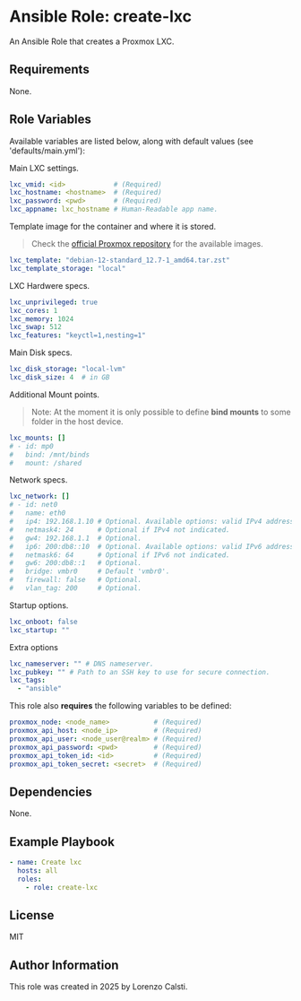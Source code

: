 Ansible Role: create-lxc
=========

An Ansible Role that creates a Proxmox LXC.

Requirements
------------

None.

Role Variables
--------------

Available variables are listed below, along with default values (see 'defaults/main.yml'):

Main LXC settings.

```yaml
lxc_vmid: <id>            # (Required)
lxc_hostname: <hostname>  # (Required)
lxc_password: <pwd>       # (Required)
lxc_appname: lxc_hostname # Human-Readable app name.
```

Template image for the container and where it is stored.

> Check the [official Proxmox repository](http://download.proxmox.com/images/system/) for the available images.

```yaml
lxc_template: "debian-12-standard_12.7-1_amd64.tar.zst"
lxc_template_storage: "local"
```

LXC Hardwere specs.

```yaml
lxc_unprivileged: true
lxc_cores: 1
lxc_memory: 1024
lxc_swap: 512
lxc_features: "keyctl=1,nesting=1"
```

Main Disk specs.

```yaml
lxc_disk_storage: "local-lvm"
lxc_disk_size: 4  # in GB
```

Additional Mount points.

> Note: At the moment it is only possible to define **bind mounts** to some folder in the host device.

```yaml
lxc_mounts: []
# - id: mp0
#   bind: /mnt/binds
#   mount: /shared
```

Network specs.

```yaml
lxc_network: []
# - id: net0
#   name: eth0
#   ip4: 192.168.1.10 # Optional. Available options: valid IPv4 address (to use static) - dhcp (to use DHCP).
#   netmask4: 24      # Optional if IPv4 not indicated.
#   gw4: 192.168.1.1  # Optional.
#   ip6: 200:db8::10  # Optional. Available options: valid IPv6 address (to use static) - dhcp (to use DHCP) - auto (to use SLAAC).
#   netmask6: 64      # Optional if IPv6 not indicated.
#   gw6: 200:db8::1   # Optional.
#   bridge: vmbr0     # Default 'vmbr0'.
#   firewall: false   # Optional.
#   vlan_tag: 200     # Optional.
```

Startup options.

```yaml
lxc_onboot: false
lxc_startup: ""
```

Extra options

```yaml
lxc_nameserver: "" # DNS nameserver.
lxc_pubkey: "" # Path to an SSH key to use for secure connection.
lxc_tags:
  - "ansible"
```

This role also **requires** the following variables to be defined:

```yaml
proxmox_node: <node_name>           # (Required)
proxmox_api_host: <node_ip>         # (Required)
proxmox_api_user: <node_user@realm> # (Required)
proxmox_api_password: <pwd>         # (Required)
proxmox_api_token_id: <id>          # (Required)
proxmox_api_token_secret: <secret>  # (Required)
```

Dependencies
------------

None.

Example Playbook
----------------

```yaml
- name: Create lxc
  hosts: all
  roles:
    - role: create-lxc
```

License
-------

MIT

Author Information
------------------

This role was created in 2025 by Lorenzo Calsti.
